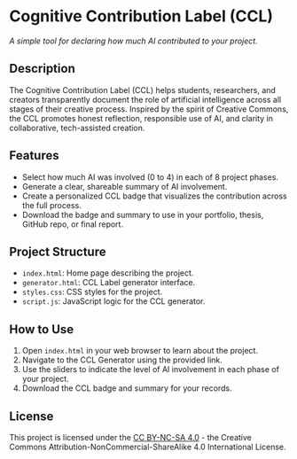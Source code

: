 # Cognitive Contribution Label (CCL)

*A simple tool for declaring how much AI contributed to your project.*

## Description

The Cognitive Contribution Label (CCL) helps students, researchers, and creators transparently document the role of artificial intelligence across all stages of their creative process. Inspired by the spirit of Creative Commons, the CCL promotes honest reflection, responsible use of AI, and clarity in collaborative, tech-assisted creation.

## Features

- Select how much AI was involved (0 to 4) in each of 8 project phases.
- Generate a clear, shareable summary of AI involvement.
- Create a personalized CCL badge that visualizes the contribution across the full process.
- Download the badge and summary to use in your portfolio, thesis, GitHub repo, or final report.

## Project Structure

- `index.html`: Home page describing the project.
- `generator.html`: CCL Label generator interface.
- `styles.css`: CSS styles for the project.
- `script.js`: JavaScript logic for the CCL generator.

## How to Use

1. Open `index.html` in your web browser to learn about the project.
2. Navigate to the CCL Generator using the provided link.
3. Use the sliders to indicate the level of AI involvement in each phase of your project.
4. Download the CCL badge and summary for your records.

## License

This project is licensed under the [CC BY-NC-SA 4.0](https://creativecommons.org/licenses/by-nc-sa/4.0/) - the Creative Commons Attribution-NonCommercial-ShareAlike 4.0 International License.
